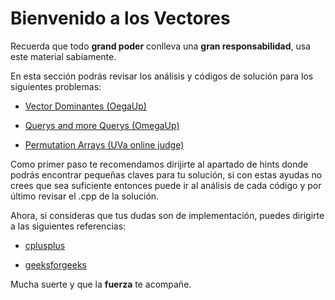 # Bienvenido a los Vectores

Recuerda que todo **grand poder** conlleva una **gran responsabilidad**, usa este material sabiamente. 

En esta sección podrás revisar los análisis y códigos de solución para los siguientes problemas:

+ [Vector Dominantes (OegaUp)](https://omegaup.com/arena/problem/Vector-dominante/#problems/Vector-dominante)

+ [Querys and more Querys (OmegaUp)](https://omegaup.com/arena/problem/Querys-and-more-Querys/#problems)

+ [Permutation Arrays (UVa online judge)](https://onlinejudge.org/index.php?option=com_onlinejudge&Itemid=8&category=623&page=show_problem&problem=423)

Como primer paso te recomendamos dirijirte al apartado de hints donde podrás encontrar pequeñas claves para tu solución, si con estas ayudas no crees que sea suficiente entonces puede ir al análisis de cada código y por último revisar el .cpp de la solución.

Ahora, si consideras que tus dudas son de implementación, puedes dirigirte a las siguientes referencias:

+ [cplusplus](http://www.cplusplus.com/reference/vector/vector/)

+ [geeksforgeeks](https://www.geeksforgeeks.org/vector-in-cpp-stl/)

Mucha suerte y que la **fuerza** te acompañe. 



